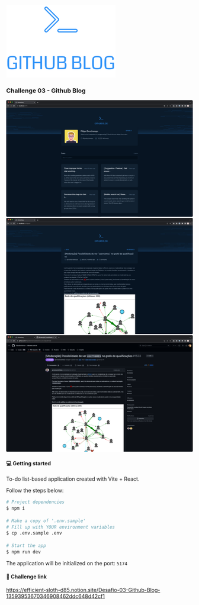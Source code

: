 ![](.github/assets/logo.svg)

### Challenge 03 - Github Blog

![](.github/assets/page1.png)
![](.github/assets/page2.png)
![](.github/assets/issue.png)

#### 💻 Getting started

To-do list-based application created with Vite + React.

Follow the steps below:
```bash
# Project dependencies
$ npm i

# Make a copy of '.env.sample'
# Fill up with YOUR environment variables
$ cp .env.sample .env

# Start the app
$ npm run dev
```

The application will be initialized on the port: `5174`

#### 🔗 Challenge link
https://efficient-sloth-d85.notion.site/Desafio-03-Github-Blog-13593953670346908462ddc648d42cf1